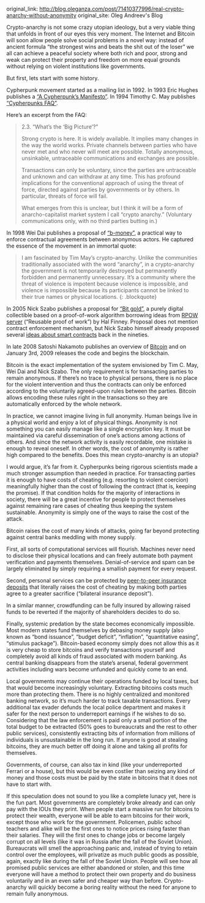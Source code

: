original_link: http://blog.oleganza.com/post/71410377996/real-crypto-anarchy-without-anonymity
original_site: Oleg Andreev's Blog

Crypto-anarchy is not some crazy utopian ideology, but a very viable thing that unfolds in front of our eyes this very moment. The Internet and Bitcoin will soon allow people solve social problems in a novel way: instead of ancient formula “the strongest wins and beats the shit out of the loser” we all can achieve a peaceful society where both rich and poor, strong and weak can protect their property and freedom on more equal grounds without relying on violent institutions like governments.

But first, lets start with some history.

Cypherpunk movement started as a mailing list in 1992. In 1993 Eric Hughes publishes a [“A Cypherpunk’s Manifesto”](/cypherpunk-manifesto/). In 1994 Timothy C. May publishes [“Cypherpunks FAQ”](/static/docs/cyphernomicon.txt).

Here’s an excerpt from the FAQ:

<blockquote class="blockquote">
  <p>2.3. “What’s the ‘Big Picture’?”</p>
  <p>Strong crypto is here. It is widely available. It implies many changes in the way the world works. Private channels between parties who have never met and who never will meet are possible. Totally anonymous, unsinkable, untraceable communications and exchanges are possible.</p>
  <p>Transactions can only be voluntary, since the parties are untraceable and unknown and can withdraw at any time. This has profound implications for the conventional approach of using the threat of force, directed against parties by governments or by others. In particular, threats of force will fail.</p>
  <p>What emerges from this is unclear, but I think it will be a form of anarcho-capitalist market system I call “crypto anarchy.” (Voluntary communications only, with no third parties butting in.)</p>
</blockquote>

In 1998 Wei Dai publishes a proposal of [“b-money”](/b-money/), a practical way to enforce contractual agreements between anonymous actors. He captured the essence of the movement in an immortal quote:

> I am fascinated by Tim May’s crypto-anarchy. Unlike the communities traditionally associated with the word “anarchy”, in a crypto-anarchy the government is not temporarily destroyed but permanently forbidden and permanently unnecessary. It’s a community where the threat of violence is impotent because violence is impossible, and violence is impossible because its participants cannot be linked to their true names or physical locations.
{: .blockquote}

In 2005 Nick Szabo publishes a proposal for [“Bit gold”](/bit-gold/), a purely digital collectible based on a proof-of-work algorithm borrowing ideas from [RPOW server](/finney/rpow/) (“Reusable proof of work”) by Hal Finney. Proposal does not mention contract enforcement mechanism, but Nick Szabo himself already proposed several [ideas about smart contracts](http://www.fon.hum.uva.nl/rob/Courses/InformationInSpeech/CDROM/Literature/LOTwinterschool2006/szabo.best.vwh.net/idea.html) back in the nineties.

In late 2008 Satoshi Nakamoto publishes an overview of [Bitcoin](/bitcoin/) and on January 3rd, 2009 releases the code and begins the blockchain.

Bitcoin is the exact implementation of the system envisioned by Tim C. May, Wei Dai and Nick Szabo. The only requirement is for transacting parties to remain anonymous. If there’s no trace to physical persons, there is no place for the violent intervention and thus the contracts can only be enforced according to the voluntarily agreed-upon rules between the parties. Bitcoin allows encoding these rules right in the transactions so they are automatically enforced by the whole network.

In practice, we cannot imagine living in full anonymity. Human beings live in a physical world and enjoy a lot of physical things. Anonymity is not something you can easily manage like a single encryption key. It must be maintained via careful dissemination of one’s actions among actions of others. And since the network activity is easily recordable, one mistake is enough to reveal oneself. In other words, the cost of anonymity is rather high compared to the benefits. Does this mean crypto-anarchy is an utopia?

I would argue, it’s far from it. Cypherpunks being rigorous scientists made a much stronger assumption than needed in practice. For transacting parties it is enough to have costs of cheating (e.g. resorting to violent coercion) meaningfully higher than the cost of following the contract (that is, keeping the promise). If that condition holds for the majority of interactions in society, there will be a great incentive for people to protect themselves against remaining rare cases of cheating thus keeping the system sustainable. Anonymity is simply one of the ways to raise the cost of the attack.

Bitcoin raises the cost of many kinds of attacks, going far beyond protecting against central banks meddling with money supply.

First, all sorts of computational services will flourish. Machines never need to disclose their physical locations and can freely automate both payment verification and payments themselves. Denial-of-service and spam can be largely eliminated by simply requiring a smallish payment for every request.

Second, personal services can be protected by [peer-to-peer insurance deposits](http://blog.oleganza.com/post/58240549599/contracts-without-trust-or-third-parties) that literally raises the cost of cheating by making both parties agree to a greater sacrifice (“bilateral insurance deposit”).

In a similar manner, crowdfunding can be fully insured by allowing raised funds to be reverted if the majority of shareholders decides to do so.

Finally, systemic predation by the state becomes economically impossible. Most modern states fund themselves by debasing money supply (also known as “bond issuance”, “budget deficit”, “inflation”, “quantitative easing”, “stimulus package”). Bitcoin-based economy simply does not allow this as it is very cheap to store bitcoins and verify transactions yourself and completely avoid all kinds of fraud associated with modern banking. As central banking disappears from the state’s arsenal, federal government activities including wars become unfunded and quickly come to an end.

Local governments may continue their operations funded by local taxes, but that would become increasingly voluntary. Extracting bitcoins costs much more than protecting them. There is no highly centralized and monitored banking network, so it’s much harder to track taxable transactions. Every additional tax evader defunds the local police department and makes it safer for the next person to underreport earnings if he wishes to do so. Considering that the law enforcement is paid only a small portion of the total budget to be extracted (50% goes to bureaucrats and the rest to other public services), consistently extracting bits of information from millions of individuals is unsustainable in the long run. If anyone is good at stealing bitcoins, they are much better off doing it alone and taking all profits for themselves.

Governments, of course, can also tax in kind (like your underreported Ferrari or a house), but this would be even costlier than seizing any kind of money and those costs must be paid by the state in bitcoins that it does not have to start with.

If this speculation does not sound to you like a complete lunacy yet, here is the fun part. Most governments are completely broke already and can only pay with the IOUs they print. When people start a massive run for bitcoins to protect their wealth, everyone will be able to earn bitcoins for their work, except those who work for the government. Policemen, public school teachers and alike will be the first ones to notice prices rising faster than their salaries. They will the first ones to change jobs or become largely corrupt on all levels (like it was in Russia after the fall of the Soviet Union). Bureaucrats will smell the approaching panic and, instead of trying to retain control over the employees, will privatize as much public goods as possible, again, exactly like during the fall of the Soviet Union. People will see how all promised public services are either abandoned or stolen, and this time everyone will have a method to protect their own property and do business voluntarily and in an even safer and cheaper way than before. Crypto-anarchy will quickly become a boring reality without the need for anyone to remain fully anonymous.
